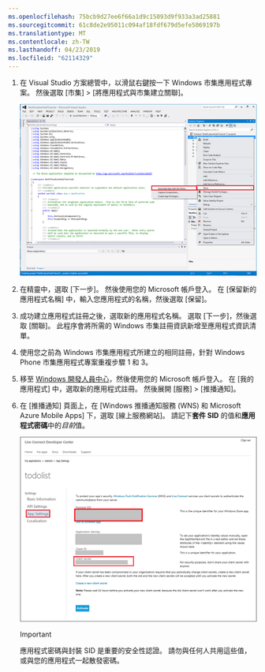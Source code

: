 ```yaml
---
ms.openlocfilehash: 75bcb9d27ee6f66a1d9c15093d9f933a3ad25881
ms.sourcegitcommit: 61c8de2e95011c094af18fdf679d5efe5069197b
ms.translationtype: MT
ms.contentlocale: zh-TW
ms.lasthandoff: 04/23/2019
ms.locfileid: "62114329"
---
```

1. 在 Visual Studio 方案總管中，以滑鼠右鍵按一下 Windows 市集應用程式專案。 然後選取 [市集] > [將應用程式與市集建立關聯]。

    ![建立應用程式與 Windows 市集的關聯](./media/app-service-mobile-register-wns/notification-hub-associate-win8-app.png)
2. 在精靈中，選取 [下一步]。 然後使用您的 Microsoft 帳戶登入。 在 [保留新的應用程式名稱] 中，輸入您應用程式的名稱，然後選取 [保留]。
3. 成功建立應用程式註冊之後，選取新的應用程式名稱。 選取 [下一步]，然後選取 [關聯]。 此程序會將所需的 Windows 市集註冊資訊新增至應用程式資訊清單。
4. 使用您之前為 Windows 市集應用程式所建立的相同註冊，針對 Windows Phone 市集應用程式專案重複步驟 1 和 3。  
5. 移至 [Windows 開發人員中心](https://dev.windows.com/en-us/overview)，然後使用您的 Microsoft 帳戶登入。 在 [我的應用程式] 中，選取新的應用程式註冊。 然後展開 [服務] > [推播通知]。
6. 在 [推播通知] 頁面上，在 [Windows 推播通知服務 (WNS) 和 Microsoft Azure Mobile Apps] 下，選取 [線上服務網站]。  請記下**套件 SID** 的值和**應用程式密碼**中的*目前*值。 

    ![开发人员中心中的应用设置](./media/app-service-mobile-register-wns/mobile-services-win8-app-push-auth.png)

   > [!IMPORTANT]
   > 應用程式密碼與封裝 SID 是重要的安全性認證。 請勿與任何人共用這些值，或與您的應用程式一起散發密碼。
   >
   >
